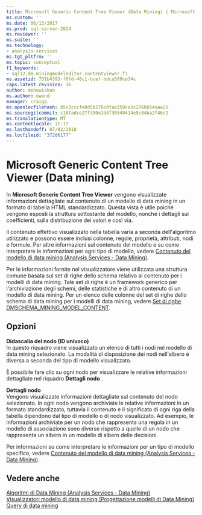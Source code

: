 ```yaml
---
title: Microsoft Generic Content Tree Viewer (Data Mining) | Microsoft Docs
ms.custom: ''
ms.date: 06/13/2017
ms.prod: sql-server-2014
ms.reviewer: ''
ms.suite: ''
ms.technology:
- analysis-services
ms.tgt_pltfrm: ''
ms.topic: conceptual
f1_keywords:
- sql12.dm.miningmodeleditor.contentviewer.f1
ms.assetid: 751b4393-f6fd-48c1-bcef-bdca589ce34c
caps.latest.revision: 36
author: minewiskan
ms.author: owend
manager: craigg
ms.openlocfilehash: 85c2cccfe0d5b578c0faa359ca3c276b654aaa21
ms.sourcegitcommit: c18fadce27f330e1d4f36549414e5c84ba2f46c2
ms.translationtype: MT
ms.contentlocale: it-IT
ms.lasthandoff: 07/02/2018
ms.locfileid: "37286177"
---
```

# <a name="microsoft-generic-content-tree-viewer-data-mining"></a>Microsoft Generic Content Tree Viewer (Data mining)
  In **Microsoft Generic Content Tree Viewer** vengono visualizzate informazioni dettagliate sul contenuto di un modello di data mining in un formato di tabella HTML standardizzato. Questa vista è utile poiché vengono esposti la struttura sottostante del modello, nonché i dettagli sui coefficienti, sulla distribuzione dei valori e così via.  
  
 Il contenuto effettivo visualizzato nella tabella varia a seconda dell'algoritmo utilizzato e possono essere inclusi colonne, regole, proprietà, attributi, nodi e formule. Per altre informazioni sul contenuto del modello e su come interpretare le informazioni per ogni tipo di modello, vedere [Contenuto del modello di data mining &#40;Analysis Services - Data Mining&#41;](data-mining/mining-model-content-analysis-services-data-mining.md).  
  
 Per le informazioni fornite nel visualizzatore viene utilizzata una struttura comune basata sul set di righe dello schema relativo al contenuto per i modelli di data mining. Tale set di righe è un framework generico per l'archiviazione degli schemi, delle statistiche e di altro contenuto di un modello di data mining. Per un elenco delle colonne del set di righe dello schema di data mining per i modelli di data mining, vedere [Set di righe DMSCHEMA_MINING_MODEL_CONTENT](schema-rowsets/data-mining/dmschema-mining-model-content-rowset.md).  
  
## <a name="options"></a>Opzioni  
 **Didascalia del nodo (ID univoco)**  
 In questo riquadro viene visualizzato un elenco di tutti i nodi nel modello di data mining selezionato. La modalità di disposizione dei nodi nell'albero è diversa a seconda del tipo di modello visualizzato.  
  
 È possibile fare clic su ogni nodo per visualizzare le relative informazioni dettagliate nel riquadro **Dettagli nodo** .  
  
 **Dettagli nodo**  
 Vengono visualizzate informazioni dettagliate sul contenuto del nodo selezionato. In ogni nodo vengono archiviate le relative informazioni in un formato standardizzato, tuttavia il contenuto e il significato di ogni riga della tabella dipendono dal tipo di modello o di nodo visualizzato. Ad esempio, le informazioni archiviate per un nodo che rappresenta una regola in un modello di associazione sono diverse rispetto a quelle di un nodo che rappresenta un albero in un modello di albero delle decisioni.  
  
 Per informazioni su come interpretare le informazioni per un tipo di modello specifico, vedere [Contenuto del modello di data mining &#40;Analysis Services - Data Mining&#41;](data-mining/mining-model-content-analysis-services-data-mining.md).  
  
## <a name="see-also"></a>Vedere anche  
 [Algoritmi di Data Mining &#40;Analysis Services - Data Mining&#41;](data-mining/data-mining-algorithms-analysis-services-data-mining.md)   
 [Visualizzatori modello di data mining &#40;Progettazione modelli di Data Mining&#41;](mining-model-viewers-data-mining-model-designer.md)   
 [Query di data mining](data-mining/data-mining-queries.md)  
  
  
